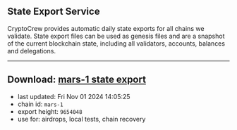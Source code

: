 ## State Export Service
CryptoCrew provides automatic daily state exports for all chains we validate. State export files can be used as genesis files and are a snapshot of the current blockchain state, including all validators, accounts, balances and delegations.

---
**Download: [mars-1 state export](https://dl-eu2.ccvalidators.com/SERVICE/mars/mars-1_export_9654048.json)**
---

- last updated: Fri Nov 01 2024 14:05:25
- chain id: `mars-1`
- export height: `9654048`
- use for: airdrops, local tests, chain recovery
